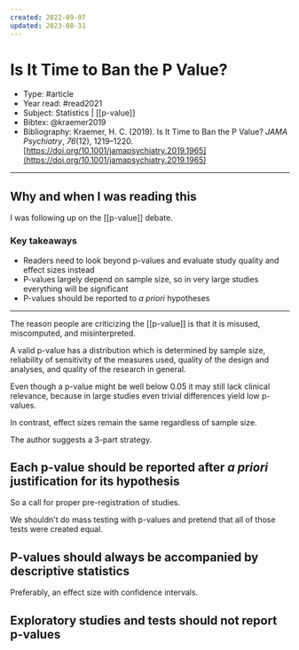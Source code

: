 ```yaml
---
created: 2022-09-07
updated: 2023-08-31
---
```

# Is It Time to Ban the P Value?
* Type: #article
* Year read: #read2021
* Subject: Statistics |  [[p-value]]
* Bibtex: @kraemer2019
* Bibliography: Kraemer, H. C. (2019). Is It Time to Ban the P Value? _JAMA Psychiatry_, _76_(12), 1219–1220. [https://doi.org/10.1001/jamapsychiatry.2019.1965](https://doi.org/10.1001/jamapsychiatry.2019.1965)
---
## Why and when I was reading this
I was following up on the [[p-value]] debate.

### Key takeaways
* Readers need to look beyond p-values and evaluate study quality and effect sizes instead
* P-values largely depend on sample size, so in very large studies everything will be significant
* P-values should be reported to *a priori* hypotheses

---

The reason people are criticizing the [[p-value]] is that it is misused, miscomputed, and misinterpreted.

A valid p-value has a distribution which is determined by sample size, reliability of sensitivity of the measures used, quality of the design and analyses, and quality of the research in general.

Even though a p-value might be well below 0.05 it may still lack clinical relevance, because in large studies even trivial differences yield low p-values.

In contrast, effect sizes remain the same regardless of sample size.

The author suggests a 3-part strategy.

## Each p-value should be reported after *a priori* justification for its hypothesis

So a call for proper pre-registration of studies.

We shouldn't do mass testing with p-values and pretend that all of those tests were created equal.

## P-values should always be accompanied by descriptive statistics
Preferably, an effect size with confidence intervals.

## Exploratory studies and tests should not report p-values